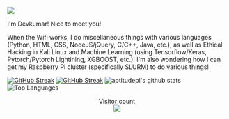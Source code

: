 <!--### Hi there 👋-->

<!--
**aptitudepi/aptitudepi** is a ✨ _special_ ✨ repository because its `README.md` (this file) appears on your GitHub profile.
![](https://komarev.com/ghpvc/?username=aptitudepi)
Here are some ideas to get you started:

- 🔭 I’m currently working on ...
- 🌱 I’m currently learning ...
- 👯 I’m looking to collaborate on ...
- 🤔 I’m looking for help with ...
- 💬 Ask me about ...
- 📫 How to reach me: ...
- 😄 Pronouns: ...
- ⚡ Fun fact: ...
-->

![](https://media.giphy.com/media/mW05nwEyXLP0Y/giphy.gif)

I'm Devkumar! Nice to meet you!

When the Wifi works, I do miscellaneous things with various languages (Python, HTML, CSS, NodeJS/jQuery, C/C++, Java, etc.), as well as Ethical Hacking in Kali Linux and Machine Learning (using Tensorflow/Keras, Pytorch/Pytorch Lightining, XGBOOST, etc.)! I'm also wondering how I can get my Raspberry Pi cluster (specifically SLURM) to do various things!

[![GitHub Streak](https://github-readme-streak-stats.herokuapp.com?user=aptitudepi&theme=github-dark-blue&background=000000&ring=0000FF&fire=0000FF&sideLabels=FFFFFF&currStreakLabel=FFFFFF&stroke=0000FF&border=000000&dates=FFFFFF#gh-dark-mode-only)](https://git.io/streak-stats#gh-dark-mode-only)
[![GitHub Streak](https://github-readme-streak-stats.herokuapp.com?user=aptitudepi&theme=github-dark-blue&background=FFFFFF&ring=0000FF&fire=0000FF&sideLabels=FFFFFF&currStreakLabel=FFFFFF&stroke=0000FF&border=000000&dates=FFFFFF#gh-light-mode-only)](https://git.io/streak-stats#gh-light-mode-only)
![aptitudepi's github stats](https://github-readme-stats.vercel.app/api?username=aptitudepi&theme=transparent)
<br>
![Top Languages](https://github-readme-stats.vercel.app/api/top-langs/?username=aptitudepi&bg_color=000000&show_icons=true&&text_color=ffffff&title_color=ffffff&hide_border=true)
<p align="center"> 
  Visitor count<br>
  <img src="https://profile-counter.glitch.me/aptitudepi/count.svg" />
</p>
